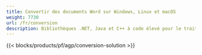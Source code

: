 ```yaml
---
title: Convertir des documents Word sur Windows, Linux et macOS 
weight: 7730
url: /fr/conversion
description: Bibliothèques .NET, Java et C++ à code élevé pour le traitement et la conversion de documents Word.
---
```


{{< blocks/products/pf/agp/conversion-solution >}} 
